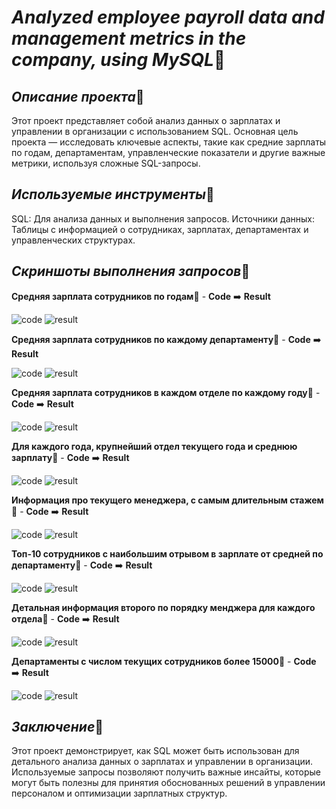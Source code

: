 # *Analyzed employee payroll data and management metrics in the company, using MySQL*:open_file_folder:	

## *Описание проекта*:open_file_folder:	
Этот проект представляет собой анализ данных о зарплатах и управлении в организации с использованием SQL. Основная цель проекта — исследовать ключевые аспекты, такие как средние зарплаты по годам, департаментам, управленческие показатели и другие важные метрики, используя сложные SQL-запросы.

## *Используемые инструменты*:open_file_folder:	
SQL: Для анализа данных и выполнения запросов.
Источники данных: Таблицы с информацией о сотрудниках, зарплатах, департаментах и управленческих структурах.

## *Скриншоты выполнения запросов*:open_file_folder:	

**Средняя зарплата сотрудников по годам**:open_file_folder:	- **Code** :arrow_right: **Result**

![code](https://github.com/NikitaLanko/SQL-Analysis-of-Salaries-and-Administration-in-the-Organization/blob/81cea4dbc996da2eb81e5d82105de56e7a77da69/image/code1.png)
![result](https://github.com/NikitaLanko/SQL-Analysis-of-Salaries-and-Administration-in-the-Organization/blob/fe1b77922ea3f6c2a23501591b20e84564f7844f/image/result1.png)


**Средняя зарплата сотрудников по каждому департаменту**:open_file_folder: - **Code** :arrow_right: **Result**

![code](https://github.com/NikitaLanko/SQL-Analysis-of-Salaries-and-Administration-in-the-Organization/blob/81cea4dbc996da2eb81e5d82105de56e7a77da69/image/code2.png)
![result](https://github.com/NikitaLanko/SQL-Analysis-of-Salaries-and-Administration-in-the-Organization/blob/81cea4dbc996da2eb81e5d82105de56e7a77da69/image/result2.png)


**Средняя зарплата сотрудников в каждом отделе по каждому году**:open_file_folder:	- **Code** :arrow_right: **Result**

![code](https://github.com/NikitaLanko/SQL-Analysis-of-Salaries-and-Administration-in-the-Organization/blob/81cea4dbc996da2eb81e5d82105de56e7a77da69/image/code3.png)
![result](https://github.com/NikitaLanko/SQL-Analysis-of-Salaries-and-Administration-in-the-Organization/blob/fe1b77922ea3f6c2a23501591b20e84564f7844f/image/result3.0.png)


**Для каждого года, крупнейший отдел текущего года и среднюю зарплату**:open_file_folder:	- **Code** :arrow_right: **Result**

![code](https://github.com/NikitaLanko/SQL-Analysis-of-Salaries-and-Administration-in-the-Organization/blob/81cea4dbc996da2eb81e5d82105de56e7a77da69/image/code4.png)
![result](https://github.com/NikitaLanko/SQL-Analysis-of-Salaries-and-Administration-in-the-Organization/blob/fe1b77922ea3f6c2a23501591b20e84564f7844f/image/result4.png)


**Информация про текущего менеджера, с самым длительным стажем**:open_file_folder:	- **Code** :arrow_right: **Result**

![code](https://github.com/NikitaLanko/SQL-Analysis-of-Salaries-and-Administration-in-the-Organization/blob/81cea4dbc996da2eb81e5d82105de56e7a77da69/image/code5.png)
![result](https://github.com/NikitaLanko/SQL-Analysis-of-Salaries-and-Administration-in-the-Organization/blob/fe1b77922ea3f6c2a23501591b20e84564f7844f/image/result5.png)


**Топ-10 сотрудников с наибольшим отрывом в зарплате от средней по департаменту**:open_file_folder:	- **Code** :arrow_right: **Result**

![code](https://github.com/NikitaLanko/SQL-Analysis-of-Salaries-and-Administration-in-the-Organization/blob/81cea4dbc996da2eb81e5d82105de56e7a77da69/image/code6.png)
![result](https://github.com/NikitaLanko/SQL-Analysis-of-Salaries-and-Administration-in-the-Organization/blob/fe1b77922ea3f6c2a23501591b20e84564f7844f/image/result6.png)


**Детальная информация второго по порядку менджера для каждого отдела**:open_file_folder:	- **Code** :arrow_right: **Result**

![code](https://github.com/NikitaLanko/SQL-Analysis-of-Salaries-and-Administration-in-the-Organization/blob/81cea4dbc996da2eb81e5d82105de56e7a77da69/image/code7.png)
![result](https://github.com/NikitaLanko/SQL-Analysis-of-Salaries-and-Administration-in-the-Organization/blob/fe1b77922ea3f6c2a23501591b20e84564f7844f/image/result7.png)


**Департаменты с числом текущих сотрудников более 15000**:open_file_folder: - **Code** :arrow_right: **Result**

![code](https://github.com/NikitaLanko/SQL-Analysis-of-Salaries-and-Administration-in-the-Organization/blob/81cea4dbc996da2eb81e5d82105de56e7a77da69/image/code8.png)
![result](https://github.com/NikitaLanko/SQL-Analysis-of-Salaries-and-Administration-in-the-Organization/blob/fe1b77922ea3f6c2a23501591b20e84564f7844f/image/result8.png)


## *Заключение*:open_file_folder:	
Этот проект демонстрирует, как SQL может быть использован для детального анализа данных о зарплатах и управлении в организации. Используемые запросы позволяют получить важные инсайты, которые могут быть полезны для принятия обоснованных решений в управлении персоналом и оптимизации зарплатных структур.
